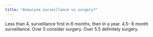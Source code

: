 ```yaml
---
title: "Aneurysm surveillance vs surgery?"
---
```

Less than 4, surveillance first in 6 months, then in a year. 4.5- 6 month surveillance. Over 5 consider surgery. Over 5.5 definitely surgery.


